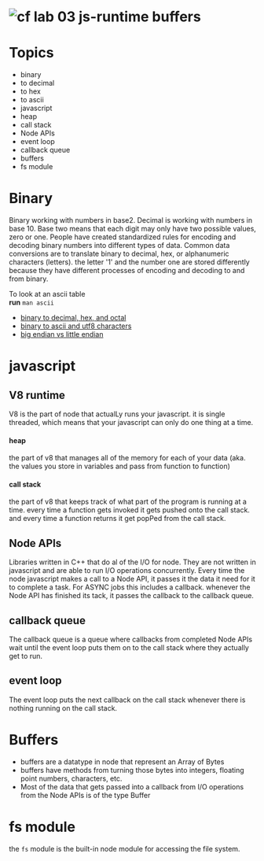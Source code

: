 ![cf](https://i.imgur.com/7v5ASc8.png) lab 03 js-runtime buffers
====

# Topics
* binary
 * to decimal
 * to hex
 * to ascii
* javascript
 * heap
 * call stack
 * Node APIs
 * event loop
 * callback queue
* buffers
* fs module

# Binary
Binary working with numbers in base2. Decimal is working with numbers in base 10. Base two means that each digit may only have two possible values, zero or one. People have created standardized rules for encoding and decoding binary numbers into different types of data. Common data conversions are to translate binary to decimal, hex, or alphanumeric characters (letters). the letter '1' and the number one are stored differently because they have different processes of encoding and decoding to and from binary.

To look at an ascii table  
**run** `man ascii`  

 * [binary to decimal, hex, and octal](https://www.youtube.com/watch?v=2UwxdCLFW70)
 * [binary to ascii and utf8 characters](https://www.youtube.com/watch?v=kW_vetzPU_I)
 * [big endian vs little endian](https://www.youtube.com/watch?v=JrNF0KRAlyo)

# javascript

## V8 runtime

V8 is the part of node that actualLy runs your javascript. it is single threaded, which means that your javascript can only do one thing at a time.

#### heap

the part of v8 that manages all of the memory for each of your data (aka. the values you store in variables and pass from function to function)

#### call stack

the part of v8 that keeps track of what part of the program is running at a time. every time a function gets invoked it gets pushed onto the call stack. and every time a function returns it get popPed from the call stack.

## Node APIs

Libraries written in C++ that do al of the I/O for node. They are not written in javascript and are able to run I/O operations concurrently. Every time the node javascript makes a call to a Node API, it passes it the data it need for it to complete a task. For ASYNC jobs this includes a callback. whenever the Node API has finished its tack, it passes the callback to the callback queue.

## callback queue

The callback queue is a queue where callbacks from completed Node APIs wait until the event loop puts them on to the call stack where they actually get to run.

## event loop

The event loop puts the next callback on the call stack whenever there is nothing running on the call stack.

# Buffers
* buffers are a datatype in node that represent an Array of Bytes
* buffers have methods from turning those bytes into integers, floating point numbers, characters, etc.
* Most of the data that gets passed into a callback from I/O operations from the Node APIs is of the type Buffer

# fs module

the `fs` module is the built-in node module for accessing the file system.
